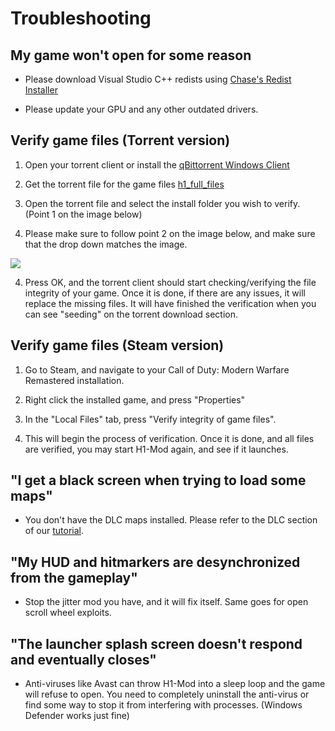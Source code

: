 # Troubleshooting

## My game won't open for some reason

- Please download Visual Studio C++ redists using [Chase's Redist Installer](https://github.com/chxseh/Redist-Installer/releases/download/latest/Redist-Installer.bat)

- Please update your GPU and any other outdated drivers.

## Verify game files (Torrent version)

1. Open your torrent client or install the [qBittorrent Windows Client](https://www.fosshub.com/qBittorrent.html)

2. Get the torrent file for the game files [h1_full_files](https://h1.gg/h1_full_files.torrent)

3. Open the torrent file and select the install folder you wish to verify. (Point 1 on the image below)

4. Please make sure to follow point 2 on the image below, and make sure that the drop down matches the image.

![](/img/torrent.png)

4. Press OK, and the torrent client should start checking/verifying the file integrity of your game. Once it is done, if there are any issues, it will replace the missing files. It will have finished the verification when you can see "seeding" on the torrent download section.

## Verify game files (Steam version)

1. Go to Steam, and navigate to your Call of Duty: Modern Warfare Remastered installation.

2. Right click the installed game, and press "Properties"

3. In the "Local Files" tab, press "Verify integrity of game files". 

4. This will begin the process of verification. Once it is done, and all files are verified, you may start H1-Mod again, and see if it launches.

## "I get a black screen when trying to load some maps"

- You don't have the DLC maps installed. Please refer to the DLC section of our [tutorial](install#i-already-have-the-steam-version--i-dont-have-the-dlc).

## "My HUD and hitmarkers are desynchronized from the gameplay"

- Stop the jitter mod you have, and it will fix itself. Same goes for open scroll wheel exploits.

## "The launcher splash screen doesn't respond and eventually closes"

- Anti-viruses like Avast can throw H1-Mod into a sleep loop and the game will refuse to open. You need to completely uninstall the anti-virus or find some way to stop it from interfering with processes. (Windows Defender works just fine)